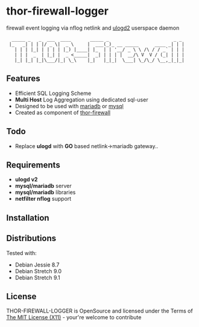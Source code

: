 thor-firewall-logger
========================================

firewall event logging via nflog netlink and [ulogd2](https://www.netfilter.org/projects/ulogd/) userspace daemon

```raw
  _____ _   _  ___  ____       _____ _                        _ _
 |_   _| | | |/ _ \|  _ \     |  ___(_)_ __ _____      ____ _| | |
   | | | |_| | | | | |_) |____| |_  | | '__/ _ \ \ /\ / / _` | | |
   | | |  _  | |_| |  _ <_____|  _| | | | |  __/\ V  V / (_| | | |
   |_| |_| |_|\___/|_| \_\    |_|   |_|_|  \___| \_/\_/ \__,_|_|_|
```

## Features ##

* Efficient SQL Logging Scheme
* **Multi Host** Log Aggregation using dedicated sql-user
* Designed to be used with [mariadb](https://mariadb.org) or [mysql](https://mysql.com)
* Created as component of [thor-firewall](https://github.com/AenonDynamics/thor-firewall)

## Todo ##

* Replace **ulogd** with **GO** based netlink->mariadb gateway..

## Requirements ##

* **ulogd v2**
* **mysql/mariadb** server
* **mysql/mariadb** libraries
* **netfilter nflog** support

## Installation ##


## Distributions ##

Tested with:

* Debian Jessie 8.7
* Debian Stretch 9.0
* Debian Stretch 9.1


## License ##
THOR-FIREWALL-LOGGER is OpenSource and licensed under the Terms of [The MIT License (X11)](http://opensource.org/licenses/MIT) - your're welcome to contribute
